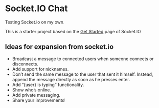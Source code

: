 # Socket.IO Chat

Testing Socket.io on my own.

This is a starter project based on the [Get Started](https://socket.io/get-started/chat/) page of Socket.IO

## Ideas for expansion from socket.io

- Broadcast a message to connected users when someone connects or disconnects.
- Add support for nicknames.
- Don’t send the same message to the user that sent it himself. Instead, append the message directly as soon as he presses enter.
- Add “{user} is typing” functionality.
- Show who’s online.
- Add private messaging.
- Share your improvements!
